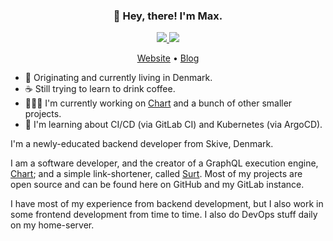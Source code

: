 <h3 align="center">👐 Hey, there! I'm Max.</h3>

<p align="center">
  <a target="_blank" href="https://github.com/maxnatamo">
    <img src="https://img.shields.io/badge/github-%23121011.svg?style=for-the-badge&logo=github&logoColor=white" />
  </a>
  
  <a target="_blank" href="https://www.linkedin.com/in/maxtrier/">
    <img src="https://img.shields.io/badge/linkedin-%230077B5.svg?style=for-the-badge&logo=linkedin&logoColor=white" />
  </a>
</p>

<p align="center">
  <a href="https://maxtrier.dk">Website</a>
  •
  <a href="https://maxtrier.dk/blog">Blog</a>
</p>

* 📍 Originating and currently living in Denmark.
* ☕ Still trying to learn to drink coffee.
* 👨🏽‍💻 I'm currently working on <a href="https://github.com/maxnatamo/Chart">Chart</a> and a bunch of other smaller projects.
* 🔨 I'm learning about CI/CD (via GitLab CI) and Kubernetes (via ArgoCD).

I'm a newly-educated backend developer from Skive, Denmark.

I am a software developer, and the creator of a GraphQL execution engine, <a href="https://github.com/maxnatamo/Chart">Chart</a>; and a simple link-shortener, called <a href="https://github.com/maxnatamo/surt">Surt</a>. Most of my projects are open source and can be found here on GitHub and my GitLab instance.

I have most of my experience from backend development, but I also work in some frontend development from time to time. I also do DevOps stuff daily on my home-server.
